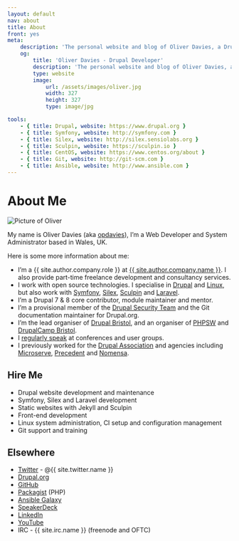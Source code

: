 ```yaml
---
layout: default
nav: about
title: About
front: yes
meta:
    description: 'The personal website and blog of Oliver Davies, a Drupal Developer and System Administrator from Wales, UK.'
    og:
        title: 'Oliver Davies - Drupal Developer'
        description: 'The personal website and blog of Oliver Davies, a Drupal Developer and System Administrator from Wales, UK.'
        type: website
        image:
            url: /assets/images/oliver.jpg
            width: 327
            height: 327
            type: image/jpg

tools:
    - { title: Drupal, website: https://www.drupal.org }
    - { title: Symfony, website: http://symfony.com }
    - { title: Silex, website: http://silex.sensiolabs.org }
    - { title: Sculpin, website: https://sculpin.io }
    - { title: CentOS, website: https://www.centos.org/about }
    - { title: Git, website: http://git-scm.com }
    - { title: Ansible, website: http://www.ansible.com }
---
```

# About Me

<img src="{{ site.gravatar.url }}?s=200" alt="Picture of Oliver" class="me img-circle">

My name is Oliver Davies (aka [opdavies][1]), I’m a Web Developer and System Administrator based in Wales, UK.

Here is some more information about me:

* I’m a {{ site.author.company.role }} at [{{ site.author.company.name }}][20]. I also provide part-time freelance development and consultancy services.
* I work with open source technologies. I specialise in [Drupal][2] and [Linux][5],  but also work with [Symfony][3], [Silex][29], [Sculpin][31] and [Laravel][30].
* I’m a Drupal 7 & 8 core contributor, module maintainer and mentor.
* I’m a provisional member of the [Drupal Security Team][14] and the Git documentation maintainer for Drupal.org.
* I’m the lead organiser of [Drupal Bristol][15], and an organiser of [PHPSW][17] and [DrupalCamp Bristol][18].
* I [regularly speak][19] at conferences and user groups.
* I previously worked for the [Drupal Association][7] and agencies including [Microserve][8], [Precedent][9] and [Nomensa][10].

## Hire Me

* Drupal website development and maintenance
* Symfony, Silex and Laravel development
* Static websites with Jekyll and Sculpin
* Front-end development
* Linux system administration, CI setup and configuration management
* Git support and training

## Elsewhere

* [Twitter][21] - @{{ site.twitter.name }}
* [Drupal.org][22]
* [GitHub][23]
* [Packagist][24] (PHP)
* [Ansible Galaxy][25]
* [SpeakerDeck][26]
* [LinkedIn][27]
* [YouTube][28]
* IRC - {{ site.irc.name }} (freenode and OFTC)

[1]: https://www.google.com/#q=opdavies
[2]: https://www.drupal.org
[3]: http://symfony.com
[4]: http://git-scm.com
[5]: https://en.wikipedia.org/wiki/Linux
[6]: http://www.ansible.com
[7]: https://assoc.drupal.org
[8]: https://www.microserve.io
[9]: http://precedent.com
[10]: http://www.nomensa.com
[11]: https://www.drupal.org/u/opdavies/issue-credits/3060
[12]: https://www.drupal.org/project/user/381388
[13]: https://www.drupal.org/user/381388/people-mentored
[14]: https://www.drupal.org/security-team
[15]: http://www.drupalbristol.org.uk
[16]: https://groups.drupal.org/wales-uk
[17]: https://phpsw.uk
[18]: http://www.drupalcampbristol.co.uk
[19]: {{site.url}}/talks/
[20]: {{site.author.company.website}}
[21]: {{site.twitter.url}}
[22]: {{site.drupalorg.url_nice}}
[23]: {{site.github.url}}
[24]: {{site.packagist.url}}
[25]: {{site.ansible_galaxy.url}}
[26]: {{site.speakerdeck.url}}
[27]: {{site.linkedin.url}}
[28]: {{site.youtube.channel_url}}
[29]: http://silex.sensiolabs.org
[30]: https://laravel.com
[31]: https://sculpin.io
[32]: https://docs.puppet.com/guides/faq.html#what-is-puppet
